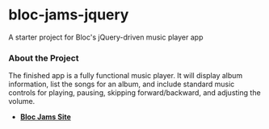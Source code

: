 # bloc-jams-jquery
A starter project for Bloc's jQuery-driven music player app

### About the Project
The finished app is a fully functional music player. It will display album information, list the songs for an album, and include standard music controls for playing, pausing, skipping forward/backward, and adjusting the volume.

* [**Bloc Jams Site**](https://bloc-jamscc.netlify.com/)
